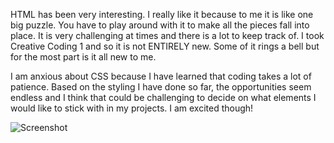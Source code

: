 
HTML has been very interesting. I really like it because to me it is like one big puzzle. You have to play around with it to make all the pieces fall into place. It is very challenging at times and there is a lot to keep track of. I took Creative Coding 1 and so it is not ENTIRELY new. Some of it rings a bell but for the most part is it all new to me.

I am anxious about CSS because I have learned that coding takes a lot of patience. Based on the styling I have done so far, the opportunities seem endless and I think that could be challenging to decide on what elements I would like to stick with in my projects. I am excited though!

![Screenshot](./images/screenshot9.png)
